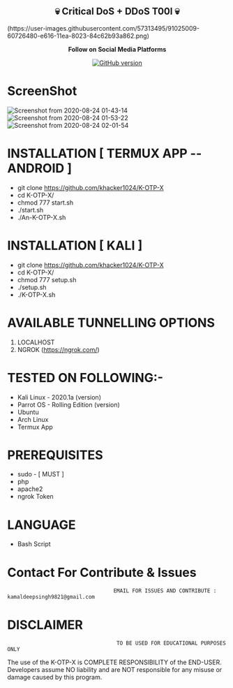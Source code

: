 <h2 align="center">💀 Critical DoS + DDoS T00l 💀</h2>
(https://user-images.githubusercontent.com/57313495/91025009-60726480-e616-11ea-8023-84c62b93a862.png)
<p align="center">
  <b> Follow on Social Media Platforms </b>
</p>
<p align="center">
<a href="https://www.facebook.com/profile.php?id=100039477441223"><img title="GitHub version" src="https://img.shields.io/badge/-Facebook-blue" ></a> 
</p>

# ScreenShot
![Screenshot from 2020-08-24 01-43-14](https://user-images.githubusercontent.com/57313495/91020128-b263bc00-e60f-11ea-95ad-ca5beb448e32.png)
![Screenshot from 2020-08-24 01-53-22](https://user-images.githubusercontent.com/57313495/91021022-d4117300-e610-11ea-8837-ca1f12e9c131.png)
![Screenshot from 2020-08-24 02-01-54](https://user-images.githubusercontent.com/57313495/91021871-ffe12880-e611-11ea-8814-0c900a716f59.png)


# INSTALLATION [ TERMUX APP --ANDROID ]
* git clone https://github.com/khacker1024/K-OTP-X
* cd K-OTP-X/
* chmod 777 start.sh
* ./start.sh
* ./An-K-OTP-X.sh

# INSTALLATION [ KALI ]
* git clone https://github.com/khacker1024/K-OTP-X
* cd K-OTP-X/
* chmod 777 setup.sh
* ./setup.sh
* ./K-OTP-X.sh

# AVAILABLE TUNNELLING OPTIONS
1. LOCALHOST
2. NGROK (https://ngrok.com/)
# TESTED ON FOLLOWING:-
* Kali Linux - 2020.1a (version)
* Parrot OS - Rolling Edition (version)
* Ubuntu 
* Arch Linux
* Termux App
# PREREQUISITES
* sudo - [ MUST ]
* php
* apache2
* ngrok Token
# LANGUAGE 
* Bash Script


# Contact For Contribute & Issues 

                                      EMAIL FOR ISSUES AND CONTRIBUTE : kamaldeepsingh9821@gmail.com

# DISCLAIMER
                                       TO BE USED FOR EDUCATIONAL PURPOSES ONLY

The use of the K-OTP-X is COMPLETE RESPONSIBILITY of the END-USER. Developers assume NO liability and are NOT responsible for any misuse or damage caused by this program. 


